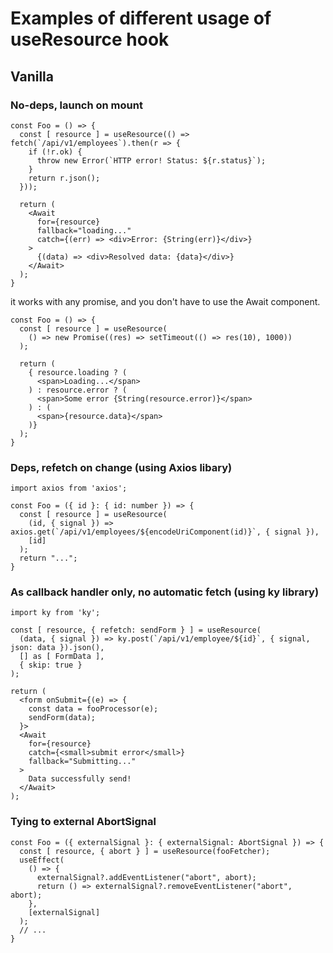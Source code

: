 # Examples of different usage of useResource hook

## Vanilla

### No-deps, launch on mount
```tsx
const Foo = () => {
  const [ resource ] = useResource(() => fetch(`/api/v1/employees`).then(r => {
    if (!r.ok) {
      throw new Error(`HTTP error! Status: ${r.status}`);
    }
    return r.json();
  }));

  return (
    <Await
      for={resource}
      fallback="loading..."
      catch={(err) => <div>Error: {String(err)}</div>}
    >
      {(data) => <div>Resolved data: {data}</div>}
    </Await>
  );
}
```

it works with any promise, and you don't have to use the Await component.

```tsx
const Foo = () => {
  const [ resource ] = useResource(
    () => new Promise((res) => setTimeout(() => res(10), 1000))
  );

  return (
    { resource.loading ? (
      <span>Loading...</span>
    ) : resource.error ? (
      <span>Some error {String(resource.error)}</span>
    ) : (
      <span>{resource.data}</span>
    )}
  );
}
```

### Deps, refetch on change (using Axios libary)

```tsx
import axios from 'axios';

const Foo = ({ id }: { id: number }) => {
  const [ resource ] = useResource(
    (id, { signal }) => axios.get(`/api/v1/employees/${encodeUriComponent(id)}`, { signal }),
    [id]
  );
  return "...";
}
```

### As callback handler only, no automatic fetch (using ky library)
```tsx
import ky from 'ky';

const [ resource, { refetch: sendForm } ] = useResource(
  (data, { signal }) => ky.post(`/api/v1/employee/${id}`, { signal, json: data }).json(),
  [] as [ FormData ],
  { skip: true }
);

return (
  <form onSubmit={(e) => {
    const data = fooProcessor(e);
    sendForm(data);
  }>
  <Await
    for={resource}
    catch={<small>submit error</small>}
    fallback="Submitting..."
  >
    Data successfully send!
  </Await>
);
```

### Tying to external AbortSignal

```tsx
const Foo = ({ externalSignal }: { externalSignal: AbortSignal }) => {
  const [ resource, { abort } ] = useResource(fooFetcher);
  useEffect(
    () => {
      externalSignal?.addEventListener("abort", abort);
      return () => externalSignal?.removeEventListener("abort", abort);
    },
    [externalSignal]
  );
  // ...
}
```
